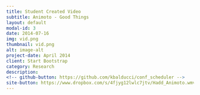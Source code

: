```yaml
---
title: Student Created Video
subtitle: Animoto - Good Things
layout: default
modal-id: 3
date: 2014-07-16
img: vid.png
thumbnail: vid.png
alt: image-alt
project-date: April 2014
client: Start Bootstrap
category: Research
description:
<!-- github-button: https://github.com/kbalducci/conf_scheduler -->
site-button: https://www.dropbox.com/s/4fjyg12lwlc7jtv/Hadd_Animoto.wmv?dl=0
---
```

